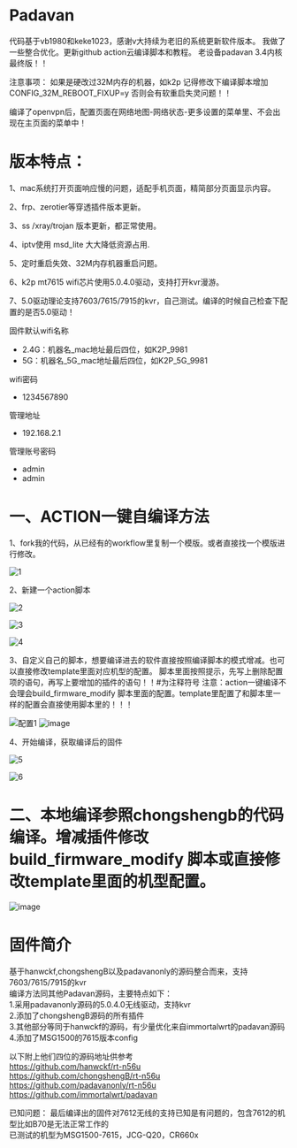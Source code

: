 # Padavan
代码基于vb1980和keke1023，感谢v大持续为老旧的系统更新软件版本。
我做了一些整合优化。更新github  action云编译脚本和教程。
老设备padavan 3.4内核最终版！！

注意事项：
如果是硬改过32M内存的机器，如k2p 记得修改下编译脚本增加 CONFIG_32M_REBOOT_FIXUP=y  否则会有软重启失灵问题！！

编译了openvpn后，配置页面在网络地图-网络状态-更多设置的菜单里、不会出现在主页面的菜单中！

# 版本特点：

1、mac系统打开页面响应慢的问题，适配手机页面，精简部分页面显示内容。

2、frp、zerotier等穿透插件版本更新。

3、ss /xray/trojan 版本更新，都正常使用。

4、iptv使用 msd_lite 大大降低资源占用.

5、定时重启失效、32M内存机器重启问题。

6、k2p mt7615 wifi芯片使用5.0.4.0驱动，支持打开kvr漫游。

7、5.0驱动理论支持7603/7615/7915的kvr，自己测试。编译的时候自己检查下配置的是否5.0驱动！

固件默认wifi名称
 - 2.4G：机器名_mac地址最后四位，如K2P_9981
 - 5G：机器名_5G_mac地址最后四位，如K2P_5G_9981

wifi密码
 - 1234567890

管理地址
 - 192.168.2.1

管理账号密码
 - admin
 - admin

# 一、ACTION一键自编译方法

1、fork我的代码，从已经有的workflow里复制一个模版。或者直接找一个模版进行修改。

![1](https://github.com/fightroad/Padavan-KVR/assets/39027157/611c13d7-0b32-4eb1-80d8-6bebaaf6913c)

2、新建一个action脚本

![2](https://github.com/fightroad/Padavan-KVR/assets/39027157/42120ab1-e245-4f04-a984-27f381e82565)

![3](https://github.com/fightroad/Padavan-KVR/assets/39027157/75cefd7d-fe60-40c8-87b1-1c250c98e425)

![4](https://github.com/fightroad/Padavan-KVR/assets/39027157/a5c28213-3bbb-4ad5-872e-a3639acb6496)


3、自定义自己的脚本，想要编译进去的软件直接按照编译脚本的模式增减。也可以直接修改template里面对应机型的配置。
脚本里面按照提示，先写上删除配置项的语句，再写上要增加的插件的语句！！#为注释符号
注意：action一键编译不会理会build_firmware_modify 脚本里面的配置。template里配置了和脚本里一样的配置会直接使用脚本里的！！！

![配置1](https://github.com/fightroad/Padavan-KVR/assets/39027157/4bc31b0d-a1c8-4ed9-8ff7-f6babb060ba5)
![image](https://github.com/fightroad/Padavan-KVR/assets/39027157/aed2259d-125d-4f71-bf4c-9e4fef141656)


4、开始编译，获取编译后的固件

![5](https://github.com/fightroad/Padavan-KVR/assets/39027157/15c6aed1-41b9-41e2-b13b-a5fd6063cbd6)

![6](https://github.com/fightroad/Padavan-KVR/assets/39027157/9ab4089e-0eab-4728-8cdf-3960e503f640)


# 二、本地编译参照chongshengb的代码编译。增减插件修改 build_firmware_modify 脚本或直接修改template里面的机型配置。
![image](https://github.com/fightroad/Padavan-KVR/assets/39027157/94e9076a-965c-4632-8a59-896b7dadbd09)


# 固件简介
基于hanwckf,chongshengB以及padavanonly的源码整合而来，支持7603/7615/7915的kvr  
编译方法同其他Padavan源码，主要特点如下：  
1.采用padavanonly源码的5.0.4.0无线驱动，支持kvr  
2.添加了chongshengB源码的所有插件  
3.其他部分等同于hanwckf的源码，有少量优化来自immortalwrt的padavan源码  
4.添加了MSG1500的7615版本config  

以下附上他们四位的源码地址供参考  
https://github.com/hanwckf/rt-n56u  
https://github.com/chongshengB/rt-n56u  
https://github.com/padavanonly/rt-n56u  
https://github.com/immortalwrt/padavan

已知问题： 
最后编译出的固件对7612无线的支持已知是有问题的，包含7612的机型比如B70是无法正常工作的  
已测试的机型为MSG1500-7615，JCG-Q20，CR660x  


